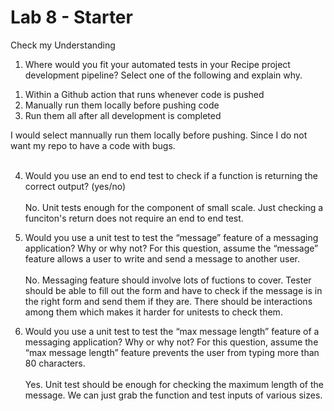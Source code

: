 # Lab 8 - Starter
Check my Understanding
1) Where would you fit your automated tests in your Recipe project development pipeline? Select one of the following and explain why.<br>

1. Within a Github action that runs whenever code is pushed 
2. Manually run them locally before pushing code
3. Run them all after all development is completed

I would select mannually run them locally before pushing. Since I do not want my repo to have a code with bugs.<br><br>

4) Would you use an end to end test to check if a function is returning the correct output? (yes/no)<br><br>
   No. Unit tests enough for the component of small scale. Just checking a funciton's return does not require an end to end test.

5) Would you use a unit test to test the “message” feature of a messaging application? Why or why not? For this question, assume the “message” feature allows a user to write and send a message to another user.<br><br>
    No. Messaging feature should involve lots of fuctions to cover. Tester should be able to fill out the form and have to check if the message is in the right form and send them if they are. There should be interactions among them which makes it harder for unitests to check them.

6) Would you use a unit test to test the “max message length” feature of a messaging application? Why or why not? For this question, assume the “max message length” feature prevents the user from typing more than 80 characters.<br><br>
    Yes. Unit test should be enough for checking the maximum length of the message. We can just grab the function and test inputs of various sizes.
